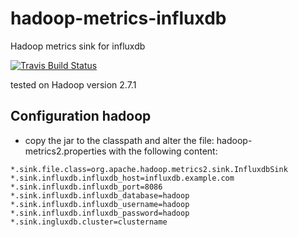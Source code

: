 # hadoop-metrics-influxdb
Hadoop metrics sink for influxdb 

[![Travis Build Status](https://secure.travis-ci.org/arnobroekhof/hadoop-metrics-influxdb.png)](http://travis-ci.org/arnobroekhof/hadoop-metrics-influxdb)

tested on Hadoop version 2.7.1

## Configuration hadoop

* copy the jar to the classpath and alter the file: hadoop-metrics2.properties with the following content:

```
*.sink.file.class=org.apache.hadoop.metrics2.sink.InfluxdbSink
*.sink.influxdb.influxdb_host=influxdb.example.com
*.sink.influxdb.influxdb_port=8086
*.sink.influxdb.influxdb_database=hadoop
*.sink.influxdb.influxdb_username=hadoop
*.sink.influxdb.influxdb_password=hadoop
*.sink.ingluxdb.cluster=clustername
```
